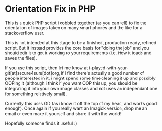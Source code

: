 Orientation Fix in PHP
=====================

This is a quick PHP script i cobbled together (as you can tell) to fix the orientation of images taken on many smart phones and the like for a stackoverflow user.

This is not intended at this stage to be a finished, production ready, refined script. But it instead provides the core basis for "doing the job" and you should edit it to get it working to your requirements (i.e. How it loads and saves the files).

If you use this script, then let me know at i-played-with-your-git[at]secure4sure[dot]org, if i find there's actually a good number of people interested in it, i might spend some time cleaning it up and possibly OOPing it (although i think if you want OOP this up, you should be integrating it into your own image classes and not uses an independant one for something relatively small).

Currently this uses GD (as i know it off the top of my head, and works good enough). Once again if you really want an Imagick version, drop me an email or even make it yourself and share it with the world!

Hopefully someone finds it useful :) 


